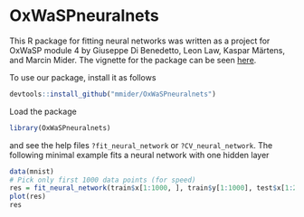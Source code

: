 # OxWaSPneuralnets

This R package for fitting neural networks was written as a project for OxWaSP module 4 by Giuseppe Di Benedetto, Leon Law, Kaspar Märtens, and Marcin Mider.
The vignette for the package can be seen [here](https://htmlpreview.github.io/?https://raw.githubusercontent.com/mmider/OxWaSPneuralnets/master/vignettes/NeuralNets.html).

To use our package, install it as follows

```R 
devtools::install_github("mmider/OxWaSPneuralnets")
```

Load the package

```R 
library(OxWaSPneuralnets)
```

and see the help files `?fit_neural_network` or `?CV_neural_network`. The following minimal example fits a neural network with one hidden layer

```R 
data(mnist)
# Pick only first 1000 data points (for speed)
res = fit_neural_network(train$x[1:1000, ], train$y[1:1000], test$x[1:250, ], test$y[1:250], n_iterations = 1000, step_size = 0.0001)
plot(res)
res
```

